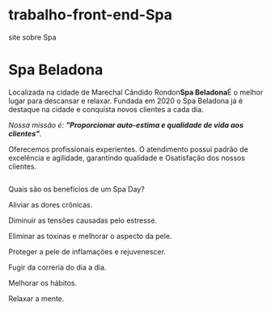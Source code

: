 # trabalho-front-end-Spa
site sobre Spa
<!DOCTYPE html>
<html lang="pt-br">
 <meta charset = "UTF-8"> 
  
<h1>Spa Beladona</h1>

<p> Localizada na cidade de Marechal Cândido Rondon<strong>Spa Beladona</strong>É o melhor lugar para descansar e relaxar.
    Fundada em 2020 o Spa Beladona já é destaque na cidade e conquista novos clientes a cada dia.</p>

<p><em> Nossa missão é: <strong>"Proporcionar auto-estima e qualidade de vida aos clientes"</strong>.</em></p>

<p> Oferecemos profissionais experientes. 
    O atendimento possui padrão de excelência e agilidade, garantindo qualidade e Osatisfação dos nossos clientes.</p>

 <img src="https://solangefreire.com.br/wp-content/uploads/2019/07/2-5-768x493.jpg" alt="">
<p> Quais são os benefícios de um Spa Day?</p>
<p> Aliviar as dores crônicas.</p>
<p> Diminuir as tensões causadas pelo estresse.</p>
<p> Eliminar as toxinas e melhorar o aspecto da pele.</p>
<p> Proteger a pele de inflamações e rejuvenescer.</p>
<p> Fugir da correria do dia a dia.</p>
<p> Melhorar os hábitos.</p>
<p> Relaxar a mente.</p>
 
<img src="https://images.e-tsw.com/_lib/b2b2c-sites/amr/sunmx21/img/servicios/your-spa-day/slider/6.jpg" alt="">
</html>
